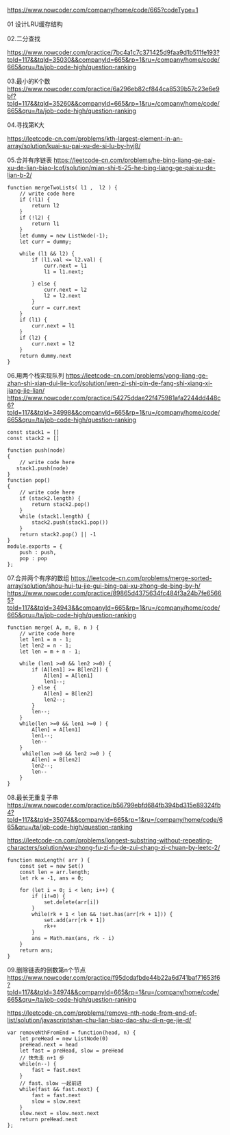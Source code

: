 https://www.nowcoder.com/company/home/code/665?codeType=1



01  设计LRU缓存结构



02.二分查找

https://www.nowcoder.com/practice/7bc4a1c7c371425d9faa9d1b511fe193?tpId=117&&tqId=35030&&companyId=665&rp=1&ru=/company/home/code/665&qru=/ta/job-code-high/question-ranking


03.最小的K个数
https://www.nowcoder.com/practice/6a296eb82cf844ca8539b57c23e6e9bf?tpId=117&&tqId=35260&&companyId=665&rp=1&ru=/company/home/code/665&qru=/ta/job-code-high/question-ranking

04.寻找第K大

https://leetcode-cn.com/problems/kth-largest-element-in-an-array/solution/kuai-su-pai-xu-de-si-lu-by-hyj8/


05.合并有序链表
https://leetcode-cn.com/problems/he-bing-liang-ge-pai-xu-de-lian-biao-lcof/solution/mian-shi-ti-25-he-bing-liang-ge-pai-xu-de-lian-b-2/
```
function mergeTwoLists( l1 ,  l2 ) {
    // write code here
    if (!l1) {
        return l2
    }
    if (!l2) {
        return l1
    }
    let dummy = new ListNode(-1);
    let curr = dummy;
    
    while (l1 && l2) {
        if (l1.val <= l2.val) {
            curr.next = l1
            l1 = l1.next;
            
        } else {
            curr.next = l2
            l2 = l2.next
        }
        curr = curr.next
    }
    if (l1) {
        curr.next = l1
    }
    if (l2) {
        curr.next = l2
    }
    return dummy.next
}
```

06.用两个栈实现队列
https://leetcode-cn.com/problems/yong-liang-ge-zhan-shi-xian-dui-lie-lcof/solution/wen-zi-shi-pin-de-fang-shi-xiang-xi-jiang-jie-lian/
https://www.nowcoder.com/practice/54275ddae22f475981afa2244dd448c6?tpId=117&&tqId=34998&&companyId=665&rp=1&ru=/company/home/code/665&qru=/ta/job-code-high/question-ranking
```
const stack1 = []
const stack2 = []

function push(node)
{
    // write code here
   stack1.push(node)
}
function pop()
{
    // write code here
    if (stack2.length) {
        return stack2.pop()
    }
    while (stack1.length) {
        stack2.push(stack1.pop())
    }
    return stack2.pop() || -1
}
module.exports = {
    push : push,
    pop : pop
};
```


07.合并两个有序的数组
https://leetcode-cn.com/problems/merge-sorted-array/solution/shou-hui-tu-jie-gui-bing-pai-xu-zhong-de-bing-by-h/
https://www.nowcoder.com/practice/89865d4375634fc484f3a24b7fe65665?tpId=117&&tqId=34943&&companyId=665&rp=1&ru=/company/home/code/665&qru=/ta/job-code-high/question-ranking
```
function merge( A, m, B, n ) {
    // write code here
    let len1 = m - 1;
    let len2 = n - 1;
    let len = m + n - 1;
    
    while (len1 >=0 && len2 >=0) {
        if (A[len1] >= B[len2]) {
            A[len] = A[len1]
            len1--;
        } else {
            A[len] = B[len2]
            len2--;
        }
        len--;
    }
    while(len >=0 && len1 >=0 ) {
        A[len] = A[len1]
        len1--;
        len--
    }
     while(len >=0 && len2 >=0 ) {
        A[len] = B[len2]
        len2--;
        len--
    }
}
```


08.最长无重复子串
https://www.nowcoder.com/practice/b56799ebfd684fb394bd315e89324fb4?tpId=117&&tqId=35074&&companyId=665&rp=1&ru=/company/home/code/665&qru=/ta/job-code-high/question-ranking

https://leetcode-cn.com/problems/longest-substring-without-repeating-characters/solution/wu-zhong-fu-zi-fu-de-zui-chang-zi-chuan-by-leetc-2/


```
function maxLength( arr ) {
    const set = new Set()
    const len = arr.length;
    let rk = -1, ans = 0;
    
    for (let i = 0; i < len; i++) {
        if (i!=0) {
            set.delete(arr[i])
        }
        while(rk + 1 < len && !set.has(arr[rk + 1])) {
            set.add(arr[rk + 1])
            rk++
        }
        ans = Math.max(ans, rk - i)
    }
    return ans;
}
```
09.删除链表的倒数第n个节点
https://www.nowcoder.com/practice/f95dcdafbde44b22a6d741baf71653f6?tpId=117&&tqId=34974&&companyId=665&rp=1&ru=/company/home/code/665&qru=/ta/job-code-high/question-ranking

https://leetcode-cn.com/problems/remove-nth-node-from-end-of-list/solution/javascriptshan-chu-lian-biao-dao-shu-di-n-ge-jie-d/

```
var removeNthFromEnd = function(head, n) {
    let preHead = new ListNode(0)
    preHead.next = head
    let fast = preHead, slow = preHead
    // 快先走 n+1 步
    while(n--) {
        fast = fast.next
    }
    // fast、slow 一起前进
    while(fast && fast.next) {
        fast = fast.next
        slow = slow.next
    }
    slow.next = slow.next.next
    return preHead.next
};

```

